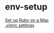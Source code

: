 # env-setup
[Set up Ruby on a Mac](https://www.moncefbelyamani.com/how-to-install-xcode-homebrew-git-rvm-ruby-on-mac/#start-here-if-you-choose-the-long-and-manual-route)  
[.vimrc settings](./.vimrc)
